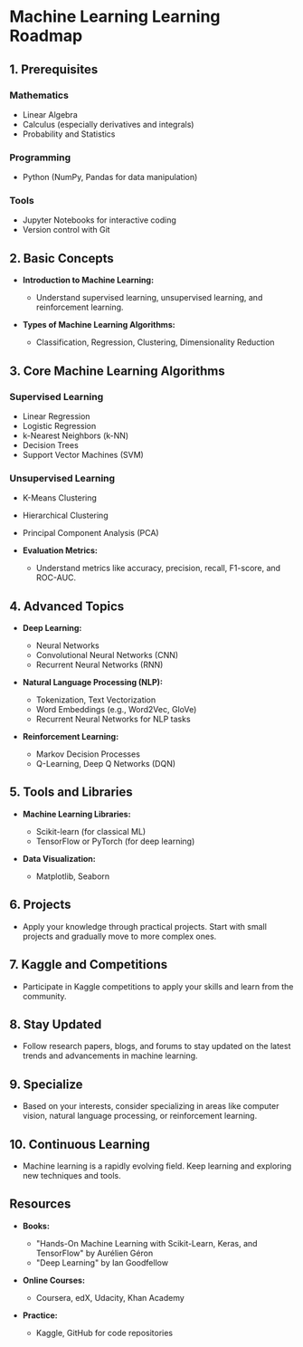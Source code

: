 # Machine Learning Learning Roadmap

## 1. Prerequisites

### Mathematics
- Linear Algebra
- Calculus (especially derivatives and integrals)
- Probability and Statistics

### Programming
- Python (NumPy, Pandas for data manipulation)

### Tools
- Jupyter Notebooks for interactive coding
- Version control with Git

## 2. Basic Concepts

- **Introduction to Machine Learning:**
  - Understand supervised learning, unsupervised learning, and reinforcement learning.

- **Types of Machine Learning Algorithms:**
  - Classification, Regression, Clustering, Dimensionality Reduction

## 3. Core Machine Learning Algorithms

### Supervised Learning
- Linear Regression
- Logistic Regression
- k-Nearest Neighbors (k-NN)
- Decision Trees
- Support Vector Machines (SVM)

### Unsupervised Learning
- K-Means Clustering
- Hierarchical Clustering
- Principal Component Analysis (PCA)

- **Evaluation Metrics:**
  - Understand metrics like accuracy, precision, recall, F1-score, and ROC-AUC.

## 4. Advanced Topics

- **Deep Learning:**
  - Neural Networks
  - Convolutional Neural Networks (CNN)
  - Recurrent Neural Networks (RNN)

- **Natural Language Processing (NLP):**
  - Tokenization, Text Vectorization
  - Word Embeddings (e.g., Word2Vec, GloVe)
  - Recurrent Neural Networks for NLP tasks

- **Reinforcement Learning:**
  - Markov Decision Processes
  - Q-Learning, Deep Q Networks (DQN)

## 5. Tools and Libraries

- **Machine Learning Libraries:**
  - Scikit-learn (for classical ML)
  - TensorFlow or PyTorch (for deep learning)

- **Data Visualization:**
  - Matplotlib, Seaborn

## 6. Projects

- Apply your knowledge through practical projects. Start with small projects and gradually move to more complex ones.

## 7. Kaggle and Competitions

- Participate in Kaggle competitions to apply your skills and learn from the community.

## 8. Stay Updated

- Follow research papers, blogs, and forums to stay updated on the latest trends and advancements in machine learning.

## 9. Specialize

- Based on your interests, consider specializing in areas like computer vision, natural language processing, or reinforcement learning.

## 10. Continuous Learning

- Machine learning is a rapidly evolving field. Keep learning and exploring new techniques and tools.

## Resources

- **Books:**
  - "Hands-On Machine Learning with Scikit-Learn, Keras, and TensorFlow" by Aurélien Géron
  - "Deep Learning" by Ian Goodfellow

- **Online Courses:**
  - Coursera, edX, Udacity, Khan Academy

- **Practice:**
  - Kaggle, GitHub for code repositories

